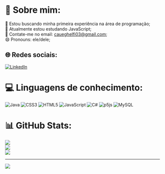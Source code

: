 # 💫 Sobre mim:
🔭 Estou buscando minha primeira experiência na área de programação;<br>🌱 Atualmente estou estudando JavaScript;<br>💬 Contate-me no email: caueghelfi03@gmail.com;<br>😄 Pronouns: ele/dele;


## 🌐 Redes sociais:
[![LinkedIn](https://img.shields.io/badge/LinkedIn-%230077B5.svg?logo=linkedin&logoColor=white)](https://linkedin.com/in/https://www.linkedin.com/in/caue-ghelfi-768840239/) 

# 💻 Linguagens de conhecimento:
![Java](https://img.shields.io/badge/java-%23ED8B00.svg?style=for-the-badge&logo=java&logoColor=white) ![CSS3](https://img.shields.io/badge/css3-%231572B6.svg?style=for-the-badge&logo=css3&logoColor=white) ![HTML5](https://img.shields.io/badge/html5-%23E34F26.svg?style=for-the-badge&logo=html5&logoColor=white) ![JavaScript](https://img.shields.io/badge/javascript-%23323330.svg?style=for-the-badge&logo=javascript&logoColor=%23F7DF1E) ![C#](https://img.shields.io/badge/c%23-%23239120.svg?style=for-the-badge&logo=c-sharp&logoColor=white) ![p5js](https://img.shields.io/badge/p5.js-ED225D?style=for-the-badge&logo=p5.js&logoColor=FFFFFF) ![MySQL](https://img.shields.io/badge/mysql-%2300f.svg?style=for-the-badge&logo=mysql&logoColor=white)
# 📊 GitHub Stats:
![](https://github-readme-stats.vercel.app/api?username=CaueGhelfi&theme=dark&hide_border=false&include_all_commits=false&count_private=false)<br/>
![](https://github-readme-streak-stats.herokuapp.com/?user=CaueGhelfi&theme=dark&hide_border=false)<br/>
![](https://github-readme-stats.vercel.app/api/top-langs/?username=CaueGhelfi&theme=dark&hide_border=false&include_all_commits=false&count_private=false&layout=compact)

---
[![](https://visitcount.itsvg.in/api?id=CaueGhelfi&icon=0&color=0)](https://visitcount.itsvg.in)

<!-- Proudly created with GPRM ( https://gprm.itsvg.in ) -->
